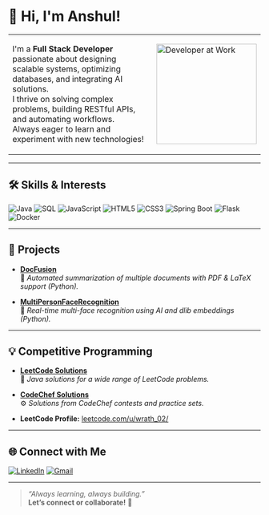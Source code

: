 # 👋 Hi, I'm Anshul!

<table>
  <tr>
    <td width="70%" style="vertical-align: top;">
      <p>
        I'm a <strong>Full Stack Developer</strong> passionate about designing scalable systems, optimizing databases, and integrating AI solutions. <br>
        I thrive on solving complex problems, building RESTful APIs, and automating workflows. <br>
        Always eager to learn and experiment with new technologies!
      </p>
    </td>
    <td>
      <img src="https://media.giphy.com/media/78XCFBGOlS6keY1Bil/giphy.gif" width="200" alt="Developer at Work"/>
    </td>
  </tr>
</table>

---

## 🛠️ Skills & Interests

![Java](https://img.shields.io/badge/Java-ED8B00?style=flat-square&logo=java&logoColor=white)
![SQL](https://img.shields.io/badge/SQL-4479A1?style=flat-square&logo=postgresql&logoColor=white)
![JavaScript](https://img.shields.io/badge/JavaScript-F7DF1E?style=flat-square&logo=javascript&logoColor=black)
![HTML5](https://img.shields.io/badge/HTML5-E34F26?style=flat-square&logo=html5&logoColor=white)
![CSS3](https://img.shields.io/badge/CSS3-1572B6?style=flat-square&logo=css3&logoColor=white)
![Spring Boot](https://img.shields.io/badge/Spring_Boot-6DB33F?style=flat-square&logo=spring-boot&logoColor=white)
![Flask](https://img.shields.io/badge/Flask-000?style=flat-square&logo=flask&logoColor=white)
![Docker](https://img.shields.io/badge/Docker-2496ED?style=flat-square&logo=docker&logoColor=white)

---

## 🚀 Projects

- [**DocFusion**](https://github.com/wrath-02/DocFusion)  
  📄 _Automated summarization of multiple documents with PDF & LaTeX support (Python)._

- [**MultiPersonFaceRecognition**](https://github.com/wrath-02/MultiPersonFaceRecognition)  
  🤖 _Real-time multi-face recognition using AI and dlib embeddings (Python)._

---

## 💡 Competitive Programming

- [**LeetCode Solutions**](https://github.com/wrath-02/Leetcode)  
  🧠 _Java solutions for a wide range of LeetCode problems._

- [**CodeChef Solutions**](https://github.com/wrath-02/CodeChef)  
  ⚙️ _Solutions from CodeChef contests and practice sets._

- **LeetCode Profile:** [leetcode.com/u/wrath_02/](https://leetcode.com/u/wrath_02/)

---

## 🌐 Connect with Me

[![LinkedIn](https://img.shields.io/badge/-LinkedIn-blue?logo=linkedin&logoColor=white&style=flat-square)](https://www.linkedin.com/in/anshulkr02/)
[![Gmail](https://img.shields.io/badge/-anshulkr02@gmail.com-D14836?logo=gmail&logoColor=white&style=flat-square)](mailto:anshulkr02@gmail.com)

---

> _“Always learning, always building.”_  
> <strong>Let’s connect or collaborate!</strong> 🚀
